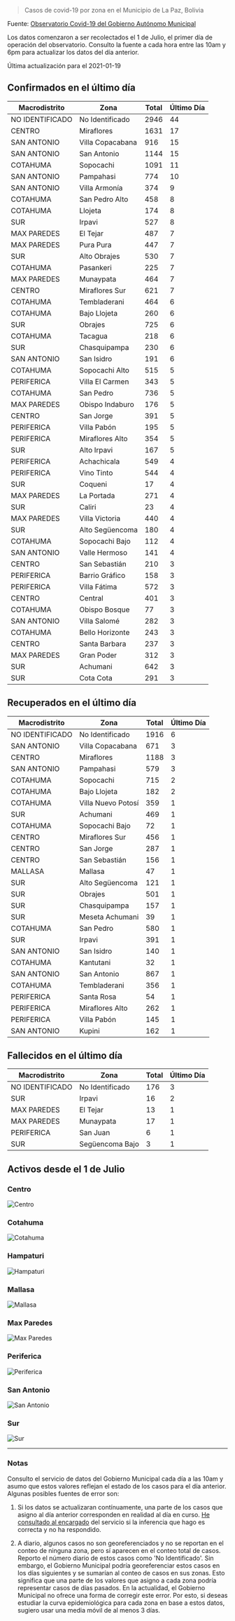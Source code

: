 > Casos de covid-19 por zona en el Municipio de La Paz, Bolivia

Fuente: [Observatorio Covid-19 del Gobierno Autónomo Municipal](http://observatoriocovid19.lapaz.bo/observatorio/index.php/datos-abiertos-covid)

Los datos comenzaron a ser recolectados el 1 de Julio, el primer día de operación del observatorio. Consulto la fuente a cada hora entre las 10am y 6pm para actualizar los datos del día anterior.

Última actualización para el 2021-01-19

## Confirmados en el último día

| Macrodistrito   | Zona             |   Total |   Último Día |
|-----------------|------------------|---------|--------------|
| NO IDENTIFICADO | No Identificado  |    2946 |           44 |
| CENTRO          | Miraflores       |    1631 |           17 |
| SAN ANTONIO     | Villa Copacabana |     916 |           15 |
| SAN ANTONIO     | San Antonio      |    1144 |           15 |
| COTAHUMA        | Sopocachi        |    1091 |           11 |
| SAN ANTONIO     | Pampahasi        |     774 |           10 |
| SAN ANTONIO     | Villa Armonía    |     374 |            9 |
| COTAHUMA        | San Pedro Alto   |     458 |            8 |
| COTAHUMA        | Llojeta          |     174 |            8 |
| SUR             | Irpavi           |     527 |            8 |
| MAX PAREDES     | El Tejar         |     487 |            7 |
| MAX PAREDES     | Pura Pura        |     447 |            7 |
| SUR             | Alto Obrajes     |     530 |            7 |
| COTAHUMA        | Pasankeri        |     225 |            7 |
| MAX PAREDES     | Munaypata        |     464 |            7 |
| CENTRO          | Miraflores Sur   |     621 |            7 |
| COTAHUMA        | Tembladerani     |     464 |            6 |
| COTAHUMA        | Bajo Llojeta     |     260 |            6 |
| SUR             | Obrajes          |     725 |            6 |
| COTAHUMA        | Tacagua          |     218 |            6 |
| SUR             | Chasquipampa     |     230 |            6 |
| SAN ANTONIO     | San Isidro       |     191 |            6 |
| COTAHUMA        | Sopocachi Alto   |     515 |            5 |
| PERIFERICA      | Villa El Carmen  |     343 |            5 |
| COTAHUMA        | San Pedro        |     736 |            5 |
| MAX PAREDES     | Obispo Indaburo  |     176 |            5 |
| CENTRO          | San Jorge        |     391 |            5 |
| PERIFERICA      | Villa Pabón      |     195 |            5 |
| PERIFERICA      | Miraflores Alto  |     354 |            5 |
| SUR             | Alto Irpavi      |     167 |            5 |
| PERIFERICA      | Achachicala      |     549 |            4 |
| PERIFERICA      | Vino Tinto       |     544 |            4 |
| SUR             | Coqueni          |      17 |            4 |
| MAX PAREDES     | La Portada       |     271 |            4 |
| SUR             | Caliri           |      23 |            4 |
| MAX PAREDES     | Villa Victoria   |     440 |            4 |
| SUR             | Alto Següencoma  |     180 |            4 |
| COTAHUMA        | Sopocachi Bajo   |     112 |            4 |
| SAN ANTONIO     | Valle Hermoso    |     141 |            4 |
| CENTRO          | San Sebastián    |     210 |            3 |
| PERIFERICA      | Barrio Gráfico   |     158 |            3 |
| PERIFERICA      | Villa Fátima     |     572 |            3 |
| CENTRO          | Central          |     401 |            3 |
| COTAHUMA        | Obispo Bosque    |      77 |            3 |
| SAN ANTONIO     | Villa Salomé     |     282 |            3 |
| COTAHUMA        | Bello Horizonte  |     243 |            3 |
| CENTRO          | Santa Barbara    |     237 |            3 |
| MAX PAREDES     | Gran Poder       |     312 |            3 |
| SUR             | Achumani         |     642 |            3 |
| SUR             | Cota Cota        |     291 |            3 |

## Recuperados en el último día

| Macrodistrito   | Zona               |   Total |   Último Día |
|-----------------|--------------------|---------|--------------|
| NO IDENTIFICADO | No Identificado    |    1916 |            6 |
| SAN ANTONIO     | Villa Copacabana   |     671 |            3 |
| CENTRO          | Miraflores         |    1188 |            3 |
| SAN ANTONIO     | Pampahasi          |     579 |            3 |
| COTAHUMA        | Sopocachi          |     715 |            2 |
| COTAHUMA        | Bajo Llojeta       |     182 |            2 |
| COTAHUMA        | Villa Nuevo Potosí |     359 |            1 |
| SUR             | Achumani           |     469 |            1 |
| COTAHUMA        | Sopocachi Bajo     |      72 |            1 |
| CENTRO          | Miraflores Sur     |     456 |            1 |
| CENTRO          | San Jorge          |     287 |            1 |
| CENTRO          | San Sebastián      |     156 |            1 |
| MALLASA         | Mallasa            |      47 |            1 |
| SUR             | Alto Següencoma    |     121 |            1 |
| SUR             | Obrajes            |     501 |            1 |
| SUR             | Chasquipampa       |     157 |            1 |
| SUR             | Meseta Achumani    |      39 |            1 |
| COTAHUMA        | San Pedro          |     580 |            1 |
| SUR             | Irpavi             |     391 |            1 |
| SAN ANTONIO     | San Isidro         |     140 |            1 |
| COTAHUMA        | Kantutani          |      32 |            1 |
| SAN ANTONIO     | San Antonio        |     867 |            1 |
| COTAHUMA        | Tembladerani       |     356 |            1 |
| PERIFERICA      | Santa Rosa         |      54 |            1 |
| PERIFERICA      | Miraflores Alto    |     262 |            1 |
| PERIFERICA      | Villa Pabón        |     145 |            1 |
| SAN ANTONIO     | Kupini             |     162 |            1 |

## Fallecidos en el último día

| Macrodistrito   | Zona            |   Total |   Último Día |
|-----------------|-----------------|---------|--------------|
| NO IDENTIFICADO | No Identificado |     176 |            3 |
| SUR             | Irpavi          |      16 |            2 |
| MAX PAREDES     | El Tejar        |      13 |            1 |
| MAX PAREDES     | Munaypata       |      17 |            1 |
| PERIFERICA      | San Juan        |       6 |            1 |
| SUR             | Següencoma Bajo |       3 |            1 |

## Activos desde el 1 de Julio

### Centro

![Centro](plots/activos_centro.png)

### Cotahuma

![Cotahuma](plots/activos_cotahuma.png)

### Hampaturi

![Hampaturi](plots/activos_hampaturi.png)

### Mallasa

![Mallasa](plots/activos_mallasa.png)

### Max Paredes

![Max Paredes](plots/activos_max_paredes.png)

### Periferica

![Periferica](plots/activos_periferica.png)

### San Antonio

![San Antonio](plots/activos_san_antonio.png)

### Sur

![Sur](plots/activos_sur.png)

---

### Notas

Consulto el servicio de datos del Gobierno Municipal cada día a las 10am y asumo que estos valores reflejan el estado de los casos para el día anterior. Algunas posibles fuentes de error son:

1. Si los datos se actualizaran contínuamente, una parte de los casos que asigno al día anterior corresponden en realidad al día en curso. [He consultado al encargado](https://twitter.com/mauforonda/status/1278727234765959168) del servicio si la inferencia que hago es correcta y no ha respondido.

2. A diario, algunos casos no son georeferenciados y no se reportan en el conteo de ninguna zona, pero sí aparecen en el conteo total de casos. Reporto el número diario de estos casos como 'No Identificado'.  Sin embargo, el Gobierno Municipal podría georeferenciar estos casos en los días siguientes y se sumarían al conteo de casos en sus zonas. Esto significa que una parte de los valores que asigno a cada zona podría representar casos de días pasados. En la actualidad, el Gobierno Municipal no ofrece una forma de corregir este error. Por esto, si deseas estudiar la curva epidemiológica para cada zona en base a estos datos, sugiero usar una media móvil de al menos 3 días.